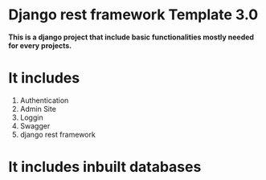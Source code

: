 
# Django rest framework  Template  3.0 

<strong> This is a django project that include basic functionalities mostly needed for every projects. </strong>

# It includes 
  1) Authentication
  2) Admin Site
  3) Loggin
  4) Swagger
  6) django rest framework

# It includes inbuilt databases
